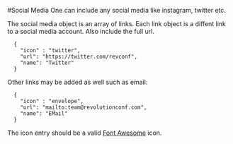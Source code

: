 
#Social Media
One can include any social media like instagram, twitter etc.

The social media object is an array of links. Each link object is a diffent link to a social media account. Also include the full url.

```
  {
    "icon" : "twitter",
    "url": "https://twitter.com/revconf",
    "name": "Twitter"
  }
```

Other links may be added as well such as email:

```
  {
    "icon" : "envelope",
    "url": "mailto:team@revolutionconf.com",
    "name": "EMail"
  }
```


The icon entry should be a valid [Font Awesome](http://fontawesome.io/icons/) icon.
